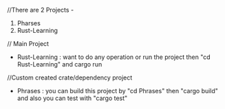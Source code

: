 //There are 2 Projects -
1. Pharses
2. Rust-Learning

// Main Project
- Rust-Learning : want to do any operation or run the project then "cd Rust-Learning" and cargo run

//Custom created crate/dependency project
- Phrases : you can build this project by "cd Phrases" then "cargo build" and also you can test with "cargo test"